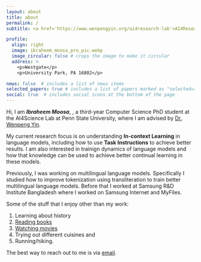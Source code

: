 ```yaml
---
layout: about
title: about
permalink: /
subtitle: <a href='https://www.wenpengyin.org/ai4research-lab'>AI4Research Lab</a>, Department of Computer Science and Engineering, Penn State University, State College, PA

profile:
  align: right
  image: ibraheem_moosa_pro_pic.webp
  image_circular: false # crops the image to make it circular
  address: >
    <p>Westgate</p>
    <p>University Park, PA 16802</p>

news: false  # includes a list of news items
selected_papers: true # includes a list of papers marked as "selected={true}"
social: true  # includes social icons at the bottom of the page
---
```



Hi, I am ***Ibraheem Moosa***, , a third-year Computer Science PhD student at the AI4Science Lab at Penn State University, where I am advised by [Dr. Wenpeng Yin](https://www.wenpengyin.org/).

My current research focus is on understanding **In-context Learning** in language models, including how to use **Task Instructions** to achieve better results. I am also interested in trainign dynamics of language models and how that knowledge can be used to achieve better continual learning in these models.

Previously, I was working on multilingual language models. Specifically I studied how to improve tokenization using transliteration to train better multilingual language models. Before that I worked at Samsung R&D Institute Bangladesh where I worked on Samsung Internet and MyFiles.

Some of the stuff that I enjoy other than my work:
1. Learning about history
2. [Reading books](https://www.goodreads.com/ibraheemmoosa)
3. [Watching movies](https://letterboxd.com/ibraheem_moosa/)
4. Trying out different cuisines and 
5. Running/hiking.

The best way to reach out to me is via [email](mailto:ibraheem.moosa@psu.edu).

